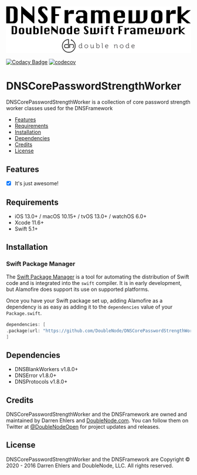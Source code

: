 ![DoubleNode Swift Framework](https://github.com/DoubleNode/DNSCore/raw/master/DNSFrameworkLogo.png)

[![Codacy Badge](https://api.codacy.com/project/badge/Grade/6f473642e4404426b55fda500602e662)](https://www.codacy.com?utm_source=github.com&amp;utm_medium=referral&amp;utm_content=DoubleNode/DNSCore&amp;utm_campaign=Badge_Grade)
[![codecov](https://codecov.io/gh/DoubleNode/DNSCorePasswordStrengthWorker/branch/master/graph/badge.svg?token=NcFMBk0g9t)](https://codecov.io/gh/DoubleNode/DNSCorePasswordStrengthWorker)

# DNSCorePasswordStrengthWorker

DNSCorePasswordStrengthWorker is a collection of core password strength worker classes used for the DNSFramework

-   [Features](#features)
-   [Requirements](#requirements)
-   [Installation](#installation)
-   [Dependencies](#dependencies)
-   [Credits](#credits)
-   [License](#license)

## Features

-   [x] It's just awesome!

## Requirements

-   iOS 13.0+ / macOS 10.15+ / tvOS 13.0+ / watchOS 6.0+
-   Xcode 11.6+
-   Swift 5.1+

## Installation

### Swift Package Manager

The [Swift Package Manager](https://swift.org/package-manager/) is a tool for automating the distribution of Swift code and is integrated into the `swift` compiler. It is in early development, but Alamofire does support its use on supported platforms.

Once you have your Swift package set up, adding Alamofire as a dependency is as easy as adding it to the `dependencies` value of your `Package.swift`.

```swift
dependencies: [
.package(url: "https://github.com/DoubleNode/DNSCorePasswordStrengthWorker.git", from: "1.8.0")
]
```

## Dependencies

-   DNSBlankWorkers v1.8.0+
-   DNSError v1.8.0+
-   DNSProtocols v1.8.0+

## Credits

DNSCorePasswordStrengthWorker and the DNSFramework are owned and maintained by Darren Ehlers and [DoubleNode.com](http://doublenode.com). You can follow them on Twitter at [@DoubleNodeOpen](https://twitter.com/DoubleNodeOpen) for project updates and releases.

## License

DNSCorePasswordStrengthWorker and the DNSFramework are Copyright © 2020 - 2016 Darren Ehlers and DoubleNode, LLC. All rights reserved.

